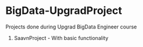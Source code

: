 # BigData-UpgradProject
Projects done during Upgrad BigData Engineer course 
1) SaavnProject - With basic functionality
